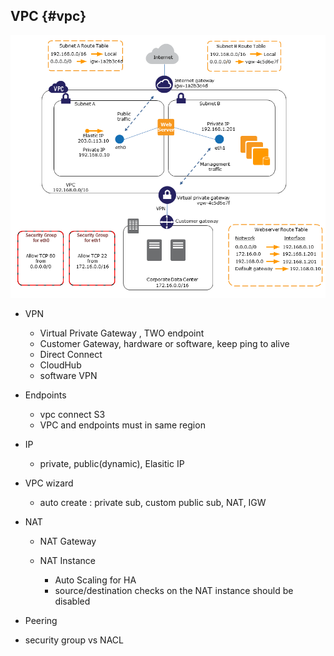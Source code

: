 ## VPC {#vpc}

![](/assets/aws-vpc1.png)

* VPN

  * Virtual Private Gateway , TWO endpoint
  * Customer Gateway, hardware or software, keep ping to alive
  * Direct Connect
  * CloudHub
  * software VPN

* Endpoints

  * vpc connect S3
  * VPC and endpoints must in same region

* IP

  * private, public\(dynamic\), Elasitic IP

* VPC wizard

  * auto create : private sub, custom public sub, NAT, IGW

* NAT

  * NAT Gateway
  * NAT Instance

    * Auto Scaling for HA
    * source/destination checks on the NAT instance should be disabled

* Peering
* security group vs NACL



